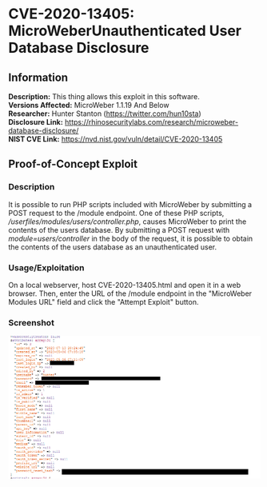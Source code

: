 # CVE-2020-13405: MicroWeberUnauthenticated User Database Disclosure

## Information
**Description:** This thing allows this exploit in this software.  
**Versions Affected:** MicroWeber 1.1.19 And Below  
**Researcher:** Hunter Stanton (https://twitter.com/hun10sta)  
**Disclosure Link:** https://rhinosecuritylabs.com/research/microweber-database-disclosure/  
**NIST CVE Link:** https://nvd.nist.gov/vuln/detail/CVE-2020-13405  

## Proof-of-Concept Exploit
### Description
It is possible to run PHP scripts included with MicroWeber by submitting a POST request to the /module endpoint. One of these PHP scripts, */userfiles/modules/users/controller.php*, causes MicroWeber to print the contents of the users database. By submitting a POST request with *module=users/controller* in the body of the request, it is possible to obtain the contents of the users database as an unauthenticated user.  

### Usage/Exploitation
On a local webserver, host CVE-2020-13405.html and open it in a web browser. Then, enter the URL of the /module endpoint in the "MicroWeber Modules URL" field and click the "Attempt Exploit" button.  

### Screenshot
![The users database being disclosed by CVE-2020-13405.](poc_image.png)  